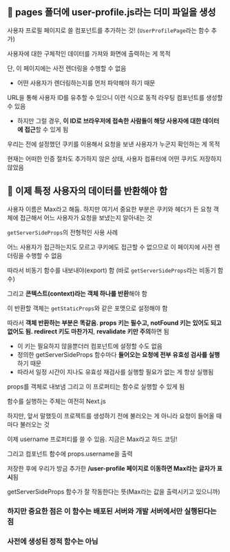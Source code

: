## 📌 pages 폴더에 user-profile.js라는 더미 파일을 생성

사용자 프로필 페이지로 쓸 컴포넌트를 추가하는 것! (`UserProfilePage`라는 함수 추가)

사용자에 대한 구체적인 데이터를 가져와 화면에 출력하는 게 목적

단, 이 페이지에는 사전 렌더링을 수행할 수 없음

- 어떤 사용자가 렌더링하는지를 먼저 파악해야 하기 때문

URL을 통해 사용자 ID를 유추할 수 있으니 이런 식으로 동적 라우팅 컴포넌트를 생성할 수 있음

- 하지만 그럴 경우, **이 ID로 브라우저에 접속한 사람들이 해당 사용자에 대한 데이터에 접근**할 수 있게 됨

우리는 전에 설정했던 쿠키를 이용해서 요청을 보낸 사용자가 누군지 확인하는 게 목적

현재는 어떠한 인증 절차도 추가하지 않은 상태, 사용자 컴퓨터에 어떤 쿠키도 저장하지 않았음

## 📌 이제 특정 사용자의 데이터를 반환해야 함

사용자 이름은 Max라고 해둠. 하지만 여기서 중요한 부분은 쿠키와 헤더가 든 요청 객체에 접근해서 어느 사용자가 요청을 보냈는지 알아내는 것

`getServerSideProps`의 전형적인 사용 사례

어느 사용자가 접근하는지도 모르고 쿠키에도 접근할 수 없으므로 이 페이지에 사전 렌더링을 수행할 수 없음

따라서 비동기 함수를 내보내야(export) 함 (바로 `getServerSideProps`라는 비동기 함수)

그리고 **콘텍스트(context)라는 객체 하나를 반환**해야 함

이 반환할 객체는 `getStaticProps`와 같은 포맷으로 설정해야 함

따라서 **객체 반환하는 부분은 똑같음. props 키는 필수고, notFound 키는 있어도 되고 없어도 됨. redirect 키도 마찬가지**, **revalidate 키만 주의**하면 됨

- 이 키는 필요하지 않을뿐더러 컴포넌트에 설정할 수도 없음
- 정의한 getServerSideProps 함수마다 **들어오는 요청에 전부 유효성 검사를 실행**하기 때문
- 따라서 일정 시간이 지나도 유효성 재검사를 실행할 필요가 없는 게 항상 실행됨

props를 객체로 내보냄 그리고 이 프로퍼티는 함수로 실행할 수 있게 됨

함수를 실행하는 주체는 여전히 Next.js

하지만, 앞서 말했듯이 프로젝트를 생성하기 전에 불러오는 게 아니라 요청이 들어올 때마다 불러오는 것

이제 username 프로퍼티를 쓸 수 있음. 지금은 Max라고 하드 코딩!

그리고 컴포넌트 함수에 props.username을 출력

저장한 후에 우리가 방금 추가한 **/user-profile 페이지로 이동하면 Max라는 글자가 표시**됨

getServerSideProps 함수가 잘 작동한다는 뜻(Max라는 값을 출력시키고 있으니까)

### 하지만 중요한 점은 이 함수는 배포된 서버와 개발 서버에서만 실행된다는 점

### 사전에 생성된 정적 함수는 아님
